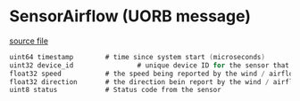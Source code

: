 # SensorAirflow (UORB message)

[source file](https://github.com/PX4/PX4-Autopilot/blob/release/1.15/msg/SensorAirflow.msg)

```c
uint64 timestamp		# time since system start (microseconds)
uint32 device_id                # unique device ID for the sensor that does not change between power cycles
float32 speed			# the speed being reported by the wind / airflow sensor
float32 direction		# the direction bein report by the wind / airflow sensor
uint8 status			# Status code from the sensor

```
